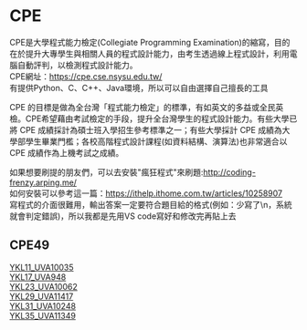 # CPE
CPE是大學程式能力檢定(Collegiate Programming Examination)的縮寫，目的在於提升大專學生與相關人員的程式設計能力，由考生透過線上程式設計，利用電腦自動評判，以檢測程式設計能力。  
CPE網址：https://cpe.cse.nsysu.edu.tw/  
有提供Python、C、C++、Java環境，所以可以自由選擇自己擅長的工具  

CPE 的目標是做為全台灣「程式能力檢定」的標準，有如英文的多益或全民英檢。CPE希望藉由考試檢定的手段，提升全台灣學生的程式設計能力。有些大學已將 CPE 成績採計為碩士班入學招生參考標準之一；有些大學採計 CPE 成績為大學部學生畢業門檻；各校高階程式設計課程(如資料結構、演算法)也非常適合以 CPE 成績作為上機考試之成績。  

如果想要刷提的朋友們，可以去安裝"瘋狂程式"來刷題:http://coding-frenzy.arping.me/   
如何安裝可以參考這一篇：https://ithelp.ithome.com.tw/articles/10258907   
寫程式的介面很難用，輸出答案一定要符合題目給的格式(例如：少寫了\n，系統就會判定錯誤)，所以我都是先用VS code寫好和修改完再貼上去

## CPE49  
[YKL11_UVA10035](https://github.com/Adalyne/CPE/blob/aa8a14d41f510ce6916878ba309e770f5432e2c2/CPE49/YKL11.UVA10035.md)  
[YKL17_UVA948](https://github.com/Adalyne/CPE/blob/f5498669ac1c81fc171b1f26d2848dc90f3e8fe7/CPE49/YKL17.%20UVA948.md)  
[YKL23_UVA10062](https://github.com/Adalyne/CPE/blob/3fc6df87d211a17efe66f3e2d3eeba427661379f/CPE49/YKL23_UVA10062.md)  
[YKL29_UVA11417](https://github.com/Adalyne/CPE/blob/a8a09f99e1cf222a10f549cfb3861145e14ace55/CPE49/YKL29.UVA11417.md)  
[YKL31_UVA10248](https://github.com/Adalyne/CPE/blob/f22e3e73e4c10385c6c02cc01f7b861270326a33/CPE49/YKL31.UVA10248.md)  
[YKL35_UVA11349](https://github.com/Adalyne/CPE/blob/70004fa874964f530b0df87b93bcd582ae3be319/CPE49/YKL35.UVA11349.md)  

